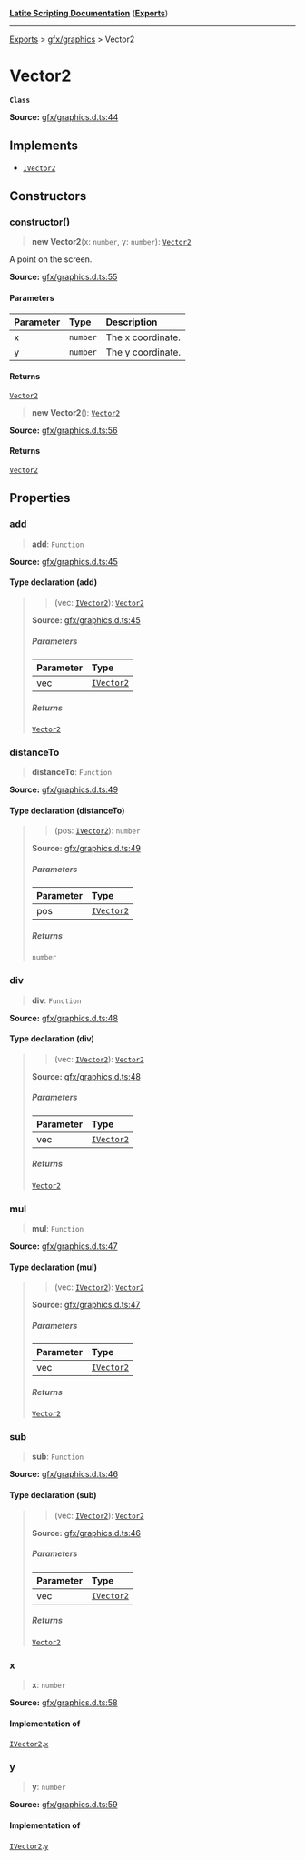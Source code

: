 [**Latite Scripting Documentation**](../../README.md) ([**Exports**](../../exports.md))

---

[Exports](../../exports.md) > [gfx/graphics](../index.md) > Vector2

# Vector2

**`Class`**

**Source:** [gfx/graphics.d.ts:44](https://github.com/LatiteScripting/latitescripting.github.io/blob/a08b0d1/definitions/gfx/graphics.d.ts#L44)

## Implements

- [`IVector2`](../interfaces/interface.IVector2.md)

## Constructors

### constructor()

> **new Vector2**(x: `number`, y: `number`): [`Vector2`](class.Vector2.md)

A point on the screen.

**Source:** [gfx/graphics.d.ts:55](https://github.com/LatiteScripting/latitescripting.github.io/blob/a08b0d1/definitions/gfx/graphics.d.ts#L55)

#### Parameters

| Parameter | Type     | Description       |
| :-------- | :------- | :---------------- |
| x         | `number` | The x coordinate. |
| y         | `number` | The y coordinate. |

#### Returns

[`Vector2`](class.Vector2.md)

> **new Vector2**(): [`Vector2`](class.Vector2.md)

**Source:** [gfx/graphics.d.ts:56](https://github.com/LatiteScripting/latitescripting.github.io/blob/a08b0d1/definitions/gfx/graphics.d.ts#L56)

#### Returns

[`Vector2`](class.Vector2.md)

## Properties

### add

> **add**: `Function`

**Source:** [gfx/graphics.d.ts:45](https://github.com/LatiteScripting/latitescripting.github.io/blob/a08b0d1/definitions/gfx/graphics.d.ts#L45)

#### Type declaration (add)

> > (vec: [`IVector2`](../interfaces/interface.IVector2.md)): [`Vector2`](class.Vector2.md)
>
> **Source:** [gfx/graphics.d.ts:45](https://github.com/LatiteScripting/latitescripting.github.io/blob/a08b0d1/definitions/gfx/graphics.d.ts#L45)
>
> ##### Parameters
>
> | Parameter | Type                                              |
> | :-------- | :------------------------------------------------ |
> | vec       | [`IVector2`](../interfaces/interface.IVector2.md) |
>
> ##### Returns
>
> [`Vector2`](class.Vector2.md)

### distanceTo

> **distanceTo**: `Function`

**Source:** [gfx/graphics.d.ts:49](https://github.com/LatiteScripting/latitescripting.github.io/blob/a08b0d1/definitions/gfx/graphics.d.ts#L49)

#### Type declaration (distanceTo)

> > (pos: [`IVector2`](../interfaces/interface.IVector2.md)): `number`
>
> **Source:** [gfx/graphics.d.ts:49](https://github.com/LatiteScripting/latitescripting.github.io/blob/a08b0d1/definitions/gfx/graphics.d.ts#L49)
>
> ##### Parameters
>
> | Parameter | Type                                              |
> | :-------- | :------------------------------------------------ |
> | pos       | [`IVector2`](../interfaces/interface.IVector2.md) |
>
> ##### Returns
>
> `number`

### div

> **div**: `Function`

**Source:** [gfx/graphics.d.ts:48](https://github.com/LatiteScripting/latitescripting.github.io/blob/a08b0d1/definitions/gfx/graphics.d.ts#L48)

#### Type declaration (div)

> > (vec: [`IVector2`](../interfaces/interface.IVector2.md)): [`Vector2`](class.Vector2.md)
>
> **Source:** [gfx/graphics.d.ts:48](https://github.com/LatiteScripting/latitescripting.github.io/blob/a08b0d1/definitions/gfx/graphics.d.ts#L48)
>
> ##### Parameters
>
> | Parameter | Type                                              |
> | :-------- | :------------------------------------------------ |
> | vec       | [`IVector2`](../interfaces/interface.IVector2.md) |
>
> ##### Returns
>
> [`Vector2`](class.Vector2.md)

### mul

> **mul**: `Function`

**Source:** [gfx/graphics.d.ts:47](https://github.com/LatiteScripting/latitescripting.github.io/blob/a08b0d1/definitions/gfx/graphics.d.ts#L47)

#### Type declaration (mul)

> > (vec: [`IVector2`](../interfaces/interface.IVector2.md)): [`Vector2`](class.Vector2.md)
>
> **Source:** [gfx/graphics.d.ts:47](https://github.com/LatiteScripting/latitescripting.github.io/blob/a08b0d1/definitions/gfx/graphics.d.ts#L47)
>
> ##### Parameters
>
> | Parameter | Type                                              |
> | :-------- | :------------------------------------------------ |
> | vec       | [`IVector2`](../interfaces/interface.IVector2.md) |
>
> ##### Returns
>
> [`Vector2`](class.Vector2.md)

### sub

> **sub**: `Function`

**Source:** [gfx/graphics.d.ts:46](https://github.com/LatiteScripting/latitescripting.github.io/blob/a08b0d1/definitions/gfx/graphics.d.ts#L46)

#### Type declaration (sub)

> > (vec: [`IVector2`](../interfaces/interface.IVector2.md)): [`Vector2`](class.Vector2.md)
>
> **Source:** [gfx/graphics.d.ts:46](https://github.com/LatiteScripting/latitescripting.github.io/blob/a08b0d1/definitions/gfx/graphics.d.ts#L46)
>
> ##### Parameters
>
> | Parameter | Type                                              |
> | :-------- | :------------------------------------------------ |
> | vec       | [`IVector2`](../interfaces/interface.IVector2.md) |
>
> ##### Returns
>
> [`Vector2`](class.Vector2.md)

### x

> **x**: `number`

**Source:** [gfx/graphics.d.ts:58](https://github.com/LatiteScripting/latitescripting.github.io/blob/a08b0d1/definitions/gfx/graphics.d.ts#L58)

#### Implementation of

[`IVector2`](../interfaces/interface.IVector2.md).[`x`](../interfaces/interface.IVector2.md#x)

### y

> **y**: `number`

**Source:** [gfx/graphics.d.ts:59](https://github.com/LatiteScripting/latitescripting.github.io/blob/a08b0d1/definitions/gfx/graphics.d.ts#L59)

#### Implementation of

[`IVector2`](../interfaces/interface.IVector2.md).[`y`](../interfaces/interface.IVector2.md#y)
